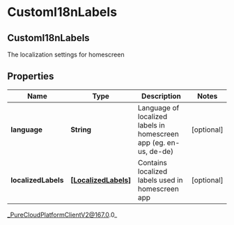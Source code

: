 # CustomI18nLabels

## CustomI18nLabels
The localization settings for homescreen

## Properties

|Name | Type | Description | Notes|
|------------ | ------------- | ------------- | -------------|
| **language** | **String** | Language of localized labels in homescreen app (eg. en-us, de-de) | [optional] |
| **localizedLabels** | [**[LocalizedLabels]**]([LocalizedLabels]) | Contains localized labels used in homescreen app | [optional] |



_PureCloudPlatformClientV2@167.0.0_
